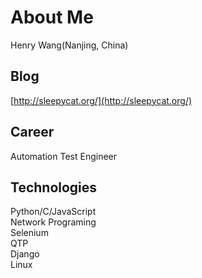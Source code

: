 
About Me
===========================
Henry Wang(Nanjing, China)

Blog
----------------------------
[http://sleepycat.org/](http://sleepycat.org/)

Career
----------------------------
Automation Test Engineer

Technologies
----------------------------
Python/C/JavaScript<br />
Network Programing<br />
Selenium<br />
QTP<br />
Django<br />
Linux<br />

